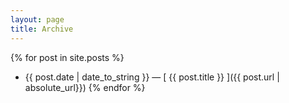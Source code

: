 ```yaml
---
layout: page
title: Archive
---
```


{% for post in site.posts %}
  * {{ post.date | date_to_string }} &mdash; [ {{ post.title }} ]({{ post.url | absolute_url}})
{% endfor %}
